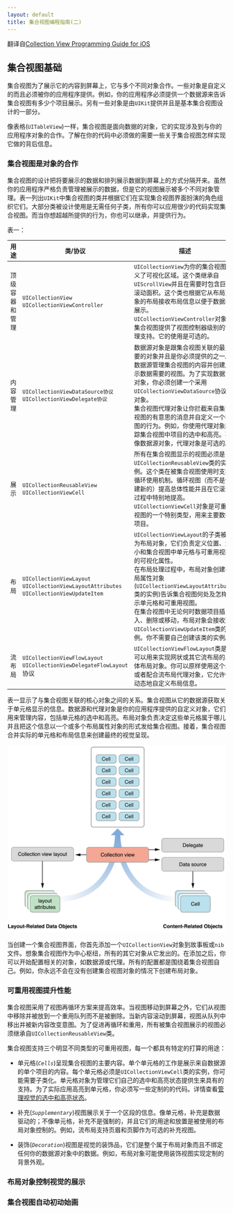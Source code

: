 ```yaml
---
layout: default
title: 集合视图编程指南(二)
---
```

翻译自[Collection View Programming Guide for iOS](https://developer.apple.com/library/ios/documentation/WindowsViews/Conceptual/CollectionViewPGforIOS/CollectionViewBasics/CollectionViewBasics.html#//apple_ref/doc/uid/TP40012334-CH2-SW1)

## 集合视图基础

集合视图为了展示它的内容到屏幕上，它与多个不同对象合作。一些对象是自定义的而且必须被你的应用程序提供。例如，你的应用程序必须提供一个数据源来告诉集合视图有多少个项目展示。另有一些对象是由`UIKit`提供并且是基本集合视图设计的一部分。

像表格(`UITableView`)一样，集合视图是面向数据的对象，它的实现涉及到与你的应用程序对象的合作。了解在你的代码中必须做的需要一些关于集合视图怎样实现它做的背后信息。

### 集合视图是对象的合作

集合视图的设计把将要展示的数据和排列展示数据到屏幕上的方式分隔开来。虽然你的应用程序严格负责管理被展示的数据，但是它的视图展示被多个不同对象管理。表一列出`UIKit`中集合视图的类并根据它们在实现集合视图界面扮演的角色组织它们。大部分类被设计使用是无需任何子类，所有你可以应用很少的代码实现集合视图。而当你想超越所提供的行为，你也可以继承，并提供行为。

表一：
<table>
    <thead>
	<tr>
	    <th>用途</th>
	    <th>类/协议</th>
	    <th>描述</th>
	</tr>
    </thead>
    <tbody>
	<tr>
	    <td>顶级容器和管理</td>
	    <td><code>UICollectionView<br />UICollectionViewController</code></td>
	    <td><code>UICollectionView</code>为你的集合视图定义了可视化区域。这个类继承自<code>UIScrollView</code>并且在需要时包含巨大滚动面积。这个类也根据它从布局对象的布局接收布局信息以便于数据的展示。<br /><code>UICollectionViewController</code>对象为集合视图提供了视图控制器级别的管理支持。它的使用是可选的。</td>
	</tr>
	<tr>
	    <td>内容管理</td>
	    <td><code>UICollectionViewDataSource协议<br />UICollectionViewDelegate协议</code></td>
	    <td>数据源对象是跟集合视图关联的最重要的对象并且是你必须提供的之一。数据源管理集合视图的内容并创建展示数据需要的视图。为了实现数据源对象，你必须创建一个采用<code>UICollectionViewDataSource</code>协议的对象。<br>集合视图代理对象让你拦截来自集合视图的有意思的消息并自定义一个视图的行为。例如，你使用代理对象跟踪集合视图中项目的选中和高亮。不像数据源对象，代理对象是可选的。</td>
	</tr>
	<tr>
	    <td>展示</td>
	    <td><code>UICollectionReusableView<br />UICollectionViewCell</code></td>
	    <td>所有在集合视图显示的视图必须是<code>UICollectionReusableView</code>类的实例。这个类在被集合视图使用时支持循环使用机制。循环视图（而不是创建新的）提高总体性能并且在它滚动过程中特别地提高。<br /><code>UICollectionViewCell</code>对象是可重用视图的一个特别类型，用来主要数据项目。</td>
	</tr>
	<tr>
	    <td>布局</td>
	    <td><code>UICollectionViewLayout<br />UICollectionViewLayoutAttributes<br />UICollectionViewUpdateItem</code></td>
	    <td><code>UICollectionViewLayout</code>的子类被称为布局对象，它们负责定义位置、大小和集合视图中单元格与可重用视图的可视化属性。<br />在布局处理过程中，布局对象创建布局属性对象(<code>UICollectionViewLayoutAttributes</code>类的实例)告诉集合视图何处及怎样显示单元格和可重用视图。<br />在集合视图中无论何时数据项目插入、删除或移动，布局对象会接收到<code>UICollectionViewUpdateItem</code>类的实例。你不需要自己创建该类的实例。</td>
	</tr>
	<tr>
	    <td>流布局</td>
	    <td><code>UICollectionViewFlowLayout<br />UICollectionViewDelegateFlowLayout</code>协议</td>
	    <td><code>UICollectionViewFlowLayout</code>类是你可以用来实现网状或其它流布局的具体布局对象。你可以原样使用这个类或者配合流布局代理对象，它允许你动态地自定义布局信息。</td>
	</tr>
    </tbody>
</table>

表一显示了与集合视图关联的核心对象之间的关系。集合视图从它的数据源获取关于单元格显示的信息。数据源和代理对象是你的应用程序提供的自定义对象，它们用来管理内容，包括单元格的选中和高亮。布局对象负责决定这些单元格属于哪儿并且把这个信息以一个或多个布局属性对象的形式发给集合视图。接着，集合视图合并实际的单元格和布局信息来创建最终的视觉呈现。

<img class="sample-img" src="/images/guide/collection_view_merge.png" />

当创建一个集合视图界面，你首先添加一个`UICollectionView`对象到故事板或`nib`文件。想象集合视图作为中心枢纽，所有的其它对象从它发出的。在添加之后，你可以开始配置相关的对象，如数据源或代理。所有的配置都是围绕着集合视图自己。例如，你永远不会在没有创建集合视图对象的情况下创建布局对象。

### 可重用视图提升性能

集合视图采用了视图再循环方案来提高效率。当视图移动到屏幕之外，它们从视图中移除并被放到一个重用队列而不是被删除。当新内容滚动到屏幕，视图从队列中移出并被新内容改变意图。为了促进再循环和重用，所有被集合视图展示的视图必须继承自`UICollectionReusableView`类。

集合视图支持三个明显不同类型的可重用视图，每一个都具有特定的打算的用途：

+ 单元格(_`Cells`_)呈现集合视图的主要内容。单个单元格的工作是展示来自数据源的单个项目的内容。每个单元格必须是`UICollectionViewCell`类的实例，你可能需要子类化。单元格对象为管理它们自己的选中和高亮状态提供生来具有的支持。为了实际应用高亮到单元格，你必须写一些定制的的代码。详情查看[管理视觉的选中和高亮状态]()。

+ 补充(_`Supplementary`_)视图展示关于一个区段的信息。像单元格，补充是数据驱动的；不像单元格，补充不是强制的，并且它们的用途和放置是被使用的布局对象控制的。例如，流布局支持页眉和页脚作为可选的补充视图。

+ 装饰(_`Decoration`_)视图是视觉的装饰品，它们是整个属于布局对象而且不绑定任何你的数据源对象中的数据。例如，布局对象可能使用装饰视图实现定制的背景外观。

### 布局对象控制视觉的展示

### 集合视图自动初动始画